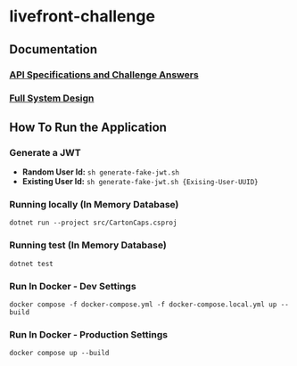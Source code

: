 # livefront-challenge

## Documentation

### [API Specifications and Challenge Answers](./docs/APISpecs.md)

### [Full System Design](./docs/SystemDesign.md)

## How To Run the Application

### Generate a JWT

- **Random User Id:** `sh generate-fake-jwt.sh`
- **Existing User Id:** `sh generate-fake-jwt.sh {Exising-User-UUID}`

### Running locally (In Memory Database)

`dotnet run --project src/CartonCaps.csproj`

### Running test (In Memory Database)

`dotnet test`

### Run In Docker - Dev Settings

`docker compose -f docker-compose.yml -f docker-compose.local.yml up --build`

### Run In Docker - Production Settings

`docker compose up --build`
